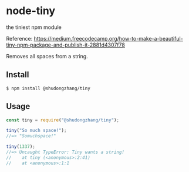 # node-tiny
the tiniest npm module

Reference: https://medium.freecodecamp.org/how-to-make-a-beautiful-tiny-npm-package-and-publish-it-2881d4307f78

Removes all spaces from a string.

## Install

```
$ npm install @shudongzhang/tiny
```

## Usage

```js
const tiny = require("@shudongzhang/tiny");

tiny("So much space!");
//=> "Somuchspace!"

tiny(1337);
//=> Uncaught TypeError: Tiny wants a string!
//    at tiny (<anonymous>:2:41)
//    at <anonymous>:1:1
